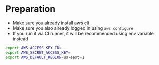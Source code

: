# Preparation

* Make sure you already install aws cli
* Make sure you also already logged in using `aws configure`
* If you run it via CI runner, it will be recommended using env variable instead

```bash
export AWS_ACCESS_KEY_ID=
export AWS_SECRET_ACCESS_KEY=
export AWS_DEFAULT_REGION=us-east-1
```